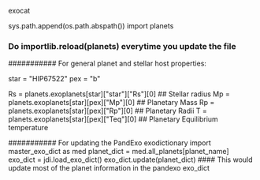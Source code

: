 exocat

sys.path.append(os.path.abspath(<path to exocat>))
import planets
### Do importlib.reload(planets) everytime you update the file 

########### For general planet and stellar host properties:

star = "HIP67522"
pex = "b"
  
Rs = planets.exoplanets[star]["star"]["Rs"][0] ## Stellar radius
Mp = planets.exoplanets[star][pex]["Mp"][0] ## Planetary Mass
Rp = planets.exoplanets[star][pex]["Rp"][0] ## Planetary Radii
T = planets.exoplanets[star][pex]["Teq"][0] ## Planetary Equilibrium temperature 

########### For updating the PandExo exodictionary 
import master_exo_dict as med
planet_dict = med.all_planets[planet_name]
exo_dict = jdi.load_exo_dict()
exo_dict.update(planet_dict)  #### This would update most of the planet information in the pandexo exo_dict 
